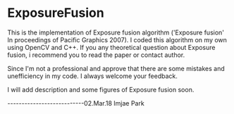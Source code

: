 # ExposureFusion
This is the implementation of Exposure fusion algorithm ('Exposure fusion' In proceedings of Pacific Graphics 2007).
I coded this algorithm on my own using OpenCV and C++.
If you any theoretical question about Exposure fusion, i recommend you to read the paper or contact author.

Since I'm not a professional and approve that there are some mistakes and unefficiency in my code.
I always welcome your feedback.

I will add description and some figures of Exposure fusion soon.

---------------------------02.Mar.18 Imjae Park

